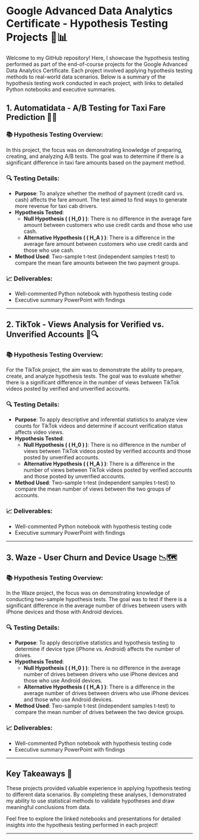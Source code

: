 # Google Advanced Data Analytics Certificate - Hypothesis Testing Projects 🔬📊

Welcome to my GitHub repository! Here, I showcase the hypothesis testing performed as part of the end-of-course projects for the Google Advanced Data Analytics Certificate. Each project involved applying hypothesis testing methods to real-world data scenarios. Below is a summary of the hypothesis testing work conducted in each project, with links to detailed Python notebooks and executive summaries.

## 1. Automatidata - A/B Testing for Taxi Fare Prediction 🚖💵

### 📚 **Hypothesis Testing Overview:**
In this project, the focus was on demonstrating knowledge of preparing, creating, and analyzing A/B tests. The goal was to determine if there is a significant difference in taxi fare amounts based on the payment method.

### 🔍 **Testing Details:**
- **Purpose**: To analyze whether the method of payment (credit card vs. cash) affects the fare amount. The test aimed to find ways to generate more revenue for taxi cab drivers.
- **Hypothesis Tested**:
  - **Null Hypothesis ( \( H_0 \) )**: There is no difference in the average fare amount between customers who use credit cards and those who use cash.
  - **Alternative Hypothesis ( \( H_A \) )**: There is a difference in the average fare amount between customers who use credit cards and those who use cash.
- **Method Used**: Two-sample t-test (independent samples t-test) to compare the mean fare amounts between the two payment groups.

### 📈 **Deliverables:**
- Well-commented Python notebook with hypothesis testing code
- Executive summary PowerPoint with findings


---

## 2. TikTok - Views Analysis for Verified vs. Unverified Accounts 📱🔍

### 📚 **Hypothesis Testing Overview:**
For the TikTok project, the aim was to demonstrate the ability to prepare, create, and analyze hypothesis tests. The goal was to evaluate whether there is a significant difference in the number of views between TikTok videos posted by verified and unverified accounts.

### 🔍 **Testing Details:**
- **Purpose**: To apply descriptive and inferential statistics to analyze view counts for TikTok videos and determine if account verification status affects video views.
- **Hypothesis Tested**:
  - **Null Hypothesis ( \( H_0 \) )**: There is no difference in the number of views between TikTok videos posted by verified accounts and those posted by unverified accounts.
  - **Alternative Hypothesis ( \( H_A \) )**: There is a difference in the number of views between TikTok videos posted by verified accounts and those posted by unverified accounts.
- **Method Used**: Two-sample t-test (independent samples t-test) to compare the mean number of views between the two groups of accounts.

### 📈 **Deliverables:**
- Well-commented Python notebook with hypothesis testing code
- Executive summary PowerPoint with findings


---

## 3. Waze - User Churn and Device Usage 📉🗺️

### 📚 **Hypothesis Testing Overview:**
In the Waze project, the focus was on demonstrating knowledge of conducting two-sample hypothesis tests. The goal was to test if there is a significant difference in the average number of drives between users with iPhone devices and those with Android devices.

### 🔍 **Testing Details:**
- **Purpose**: To apply descriptive statistics and hypothesis testing to determine if device type (iPhone vs. Android) affects the number of drives.
- **Hypothesis Tested**:
  - **Null Hypothesis ( \( H_0 \) )**: There is no difference in the average number of drives between drivers who use iPhone devices and those who use Android devices.
  - **Alternative Hypothesis ( \( H_A \) )**: There is a difference in the average number of drives between drivers who use iPhone devices and those who use Android devices.
- **Method Used**: Two-sample t-test (independent samples t-test) to compare the mean number of drives between the two device groups.

### 📈 **Deliverables:**
- Well-commented Python notebook with hypothesis testing code
- Executive summary PowerPoint with findings


---

## Key Takeaways 📌

These projects provided valuable experience in applying hypothesis testing to different data scenarios. By completing these analyses, I demonstrated my ability to use statistical methods to validate hypotheses and draw meaningful conclusions from data.

Feel free to explore the linked notebooks and presentations for detailed insights into the hypothesis testing performed in each project!

---
